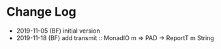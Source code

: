 # Change Log

- 2019-11-05 (BF) initial version
- 2019-11-18 (BF) add transmit :: MonadIO m => PAD -> ReportT m String


